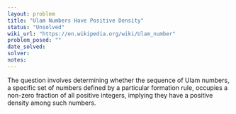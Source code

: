 ```yaml
---
layout: problem
title: "Ulam Numbers Have Positive Density"
status: "Unsolved"
wiki_url: "https://en.wikipedia.org/wiki/Ulam_number"
problem_posed: ""
date_solved:
solver:
notes:
---
```

The question involves determining whether the sequence of Ulam numbers, a specific set of numbers defined by a particular formation rule, occupies a non-zero fraction of all positive integers, implying they have a positive density among such numbers.